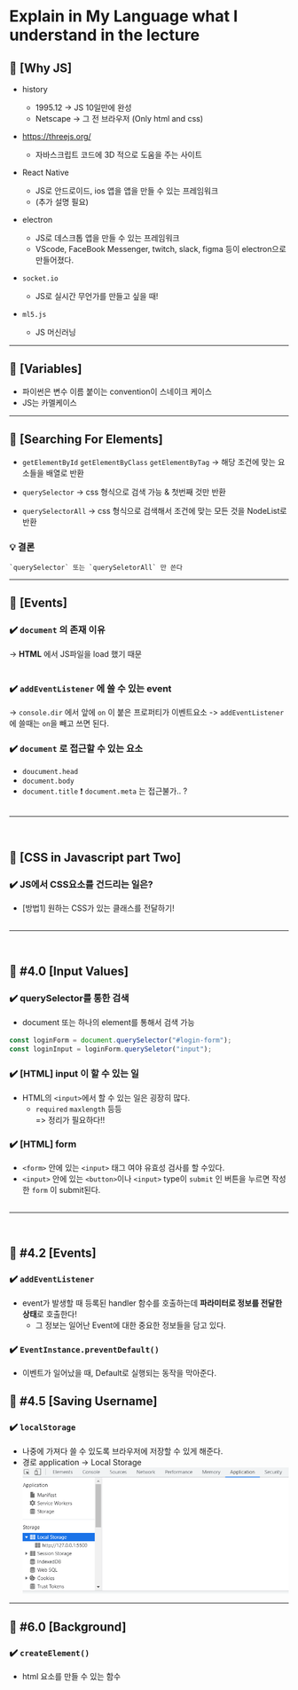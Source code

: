 # Explain in My Language what I understand in the lecture

## 🔖 [Why JS]
- history
    - 1995.12 -> JS 10일만에 완성
    - Netscape -> 그 전 브라우저 (Only html and css) 

- https://threejs.org/
    - 자바스크립트 코드에 3D 적으로 도움을 주는 사이트

- React Native 
    - JS로 안드로이드, ios 앱을 앱을 만들 수 있는 프레임워크
    - (추가 설명 필요)

- electron
    - JS로 데스크톱 앱을 만들 수 있는 프레임워크
    - VScode, FaceBook Messenger, twitch, slack, figma 등이 electron으로 만들어졌다.

- `socket.io`
    - JS로 실시간 무언가를 만들고 싶을 때!

- `ml5.js`
    - JS 머신러닝

---

## 🔖 [Variables]
  - 파이썬은 변수 이름 붙이는 convention이 스네이크 케이스
  - JS는 카멜케이스
  
---

## 🔖 [Searching For Elements]
-  `getElementById` `getElementByClass` `getElementByTag` 
        -> 해당 조건에 맞는 요소들을 배열로 반환
    
- `querySelector` 
        -> css 형식으로 검색 가능 & 첫번째 것만 반환
    
- `querySelectorAll`
        -> css 형식으로 검색해서 조건에 맞는 모든 것을 NodeList로 반환
    
### 💡 **결론**
    `querySelector` 또는 `querySeletorAll` 만 쓴다

--- 

## 🔖 [Events]
### ✔️  `document` 의 존재 이유
-> **HTML** 에서 JS파일을 load 했기 때문
<br><br>


### ✔️ `addEventListener` 에 쓸 수 있는 event
-> `console.dir` 에서 앞에 `on` 이 붙은 프로퍼티가 이벤트요소
-> `addEventListener` 에 쓸때는 `on`을 빼고 쓰면 된다.

### ✔️ `document` 로 접근할 수 있는 요소
- `doucument.head`
- `document.body`
- `document.title`
❗ `document.meta` 는 접근불가.. ?
<br><br>
---
<br>

## 🔖 [CSS in Javascript part Two]
### ✔️ JS에서 CSS요소를 건드리는 일은? 
- [방법1] 원하는 CSS가 있는 클래스를 전달하기!
<br><br>
---
<br>
  
## 🔖 #4.0 [Input Values]
### ✔️ querySelector를 통한 검색
- document 또는 하나의 element를 통해서 검색 가능
```javascript
const loginForm = document.querySelector("#login-form");
const loginInput = loginForm.querySeletor("input");
```

### ✔️ [HTML] input 이 할 수 있는 일
- HTML의 `<input>`에서 할 수 있는 일은 굉장히 많다.
  - `required` `maxlength` 등등
  <br>=> 정리가 필요하다!!

### ✔️ [HTML] form
- `<form>` 안에 있는 `<input>` 태그 여야 유효성 검사를 할 수있다.
- `<input>` 안에 있는 `<button>`이나 `<input>` type이 `submit` 인 버튼을 누르면 작성한 `form` 이 submit된다.
<br><br>
---
<br>

## 🔖 #4.2 [Events]
### ✔️ `addEventListener`
- event가 발생할 때 등록된 handler 함수를 호출하는데 **파라미터로 정보를 전달한 상태**로 호출한다!
  - 그 정보는 일어난 Event에 대한 중요한 정보들을 담고 있다. 

### ✔️ `EventInstance.preventDefault()`
- 이벤트가 일어났을 때, Default로 실행되는 동작을 막아준다.

## 🔖 #4.5 [Saving Username]
### ✔️ `localStorage`
- 나중에 가져다 쓸 수 있도록 브라우저에 저장할 수 있게 해준다.
- 경로 application -> Local Storage
    ![goToLocalStorage](./image/memo/application_LocalStorage.png)
---
## 🔖 #6.0 [Background]
### ✔️ `createElement()`
- html 요소를 만들 수 있는 함수